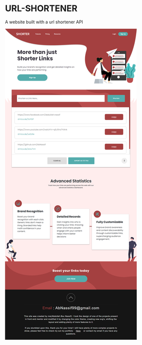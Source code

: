 # URL-SHORTENER
A website built with a url shortener API 

![website screenshot](./images/websiteScreenshot.png)
